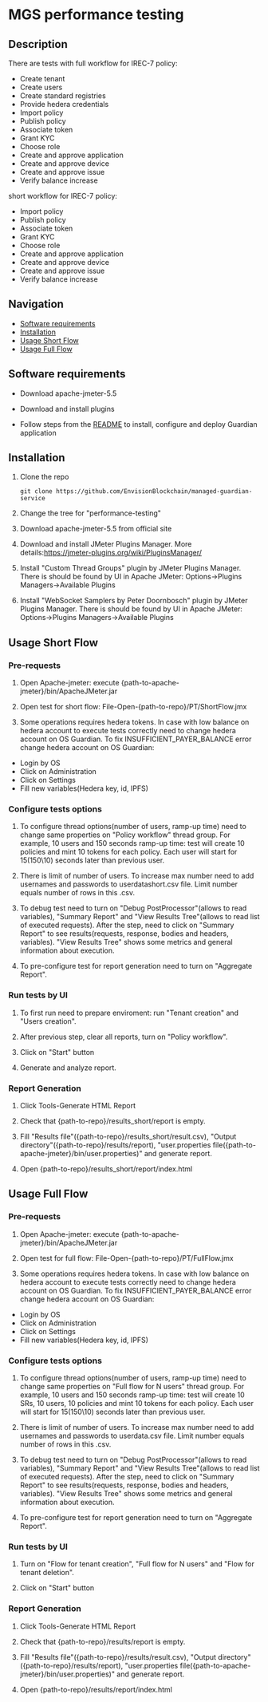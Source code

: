 # MGS performance testing

## Description
There are tests with full workflow for IREC-7 policy:
- Create tenant
- Create users
- Create standard registries
- Provide hedera credentials 
- Import policy
- Publish policy
- Associate token
- Grant KYC
- Choose role
- Create and approve application
- Create and approve device
- Create and approve issue
- Verify balance increase

short workflow for IREC-7 policy:
- Import policy
- Publish policy
- Associate token
- Grant KYC
- Choose role
- Create and approve application
- Create and approve device
- Create and approve issue
- Verify balance increase


## Navigation

- [Software requirements](#software-requirements)
- [Installation](#installation)
- [Usage Short Flow](#usage-short-flow)
- [Usage Full Flow](#usage-full-flow)

## Software requirements
- Download apache-jmeter-5.5

- Download and install plugins

- Follow steps from the [README](https://github.com/hashgraph/guardian/blob/main/README.md) to install, configure and deploy Guardian application


## Installation

1. Clone the repo

   ```shell
   git clone https://github.com/EnvisionBlockchain/managed-guardian-service
   ```

2. Change the tree for "performance-testing"

3. Download apache-jmeter-5.5 from official site

4. Download and install JMeter Plugins Manager. More details:https://jmeter-plugins.org/wiki/PluginsManager/

5. Install "Custom Thread Groups" plugin by JMeter Plugins Manager. There is should be found by UI in Apache JMeter: Options->Plugins Managers->Available Plugins

6. Install "WebSocket Samplers by Peter Doornbosch" plugin by JMeter Plugins Manager. There is should be found by UI in Apache JMeter: Options->Plugins Managers->Available Plugins

## Usage Short Flow
### Pre-requests
1. Open Apache-jmeter: execute {path-to-apache-jmeter}/bin/ApacheJMeter.jar

3. Open test for short flow: File-Open-{path-to-repo}/PT/ShortFlow.jmx

4. Some operations requires hedera tokens. In case with low balance on hedera account to execute tests correctly need to change hedera account on OS Guardian. To fix INSUFFICIENT_PAYER_BALANCE error change hedera account on OS Guardian:
- Login by OS
- Click on Administration
- Click on Settings
- Fill new variables(Hedera key, id, IPFS)

### Configure tests options
1. To configure thread options(number of users, ramp-up time) need to change same properties on "Policy workflow" thread group. For example, 10 users and 150 seconds ramp-up time: test will create 10 policies and mint 10 tokens for each policy. Each user will start for 15(150\10) seconds later than previous user.

2. There is limit of number of users. To increase max number need to add usernames and passwords to userdatashort.csv file. Limit number equals number of rows in this .csv.

3. To debug test need to turn on "Debug PostProcessor"(allows to read variables), "Summary Report" and "View Results Tree"(allows to read list of executed requests).
After the step, need to click on "Summary Report" to see results(requests, response, bodies and headers, variables). "View Results Tree" shows some metrics and general information about execution.

4. To pre-configure test for report generation need to turn on "Aggregate Report".

### Run tests by UI
1. To first run need to prepare enviroment: run "Tenant creation" and "Users creation".

2. After previous step, clear all reports, turn on "Policy workflow".

3. Click on "Start" button

4. Generate and analyze report.

### Report Generation
1. Click Tools-Generate HTML Report

2. Check that {path-to-repo}/results_short/report is empty.

3. Fill "Results file"({path-to-repo}/results_short/result.csv), "Output directory"({path-to-repo}/results/report), "user.properties file({path-to-apache-jmeter}/bin/user.properties)" and generate report.

4. Open 
{path-to-repo}/results_short/report/index.html

## Usage Full Flow
### Pre-requests
1. Open Apache-jmeter: execute {path-to-apache-jmeter}/bin/ApacheJMeter.jar

2. Open test for full flow: File-Open-{path-to-repo}/PT/FullFlow.jmx

4. Some operations requires hedera tokens. In case with low balance on hedera account to execute tests correctly need to change hedera account on OS Guardian. To fix INSUFFICIENT_PAYER_BALANCE error change hedera account on OS Guardian:
- Login by OS
- Click on Administration
- Click on Settings
- Fill new variables(Hedera key, id, IPFS)

### Configure tests options
1. To configure thread options(number of users, ramp-up time) need to change same properties on "Full flow for N users" thread group. For example, 10 users and 150 seconds ramp-up time: test will create 10 SRs, 10 users, 10 policies and mint 10 tokens for each policy. Each user will start for 15(150\10) seconds later than previous user.

2. There is limit of number of users. To increase max number need to add usernames and passwords to userdata.csv file. Limit number equals number of rows in this .csv.

3. To debug test need to turn on "Debug PostProcessor"(allows to read variables), "Summary Report" and "View Results Tree"(allows to read list of executed requests).
After the step, need to click on "Summary Report" to see results(requests, response, bodies and headers, variables). "View Results Tree" shows some metrics and general information about execution.

4. To pre-configure test for report generation need to turn on "Aggregate Report".

### Run tests by UI
1. Turn on "Flow for tenant creation", "Full flow for N users" and "Flow for tenant deletion".

2. Click on "Start" button

### Report Generation
1. Click Tools-Generate HTML Report

2. Check that {path-to-repo}/results/report is empty.

3. Fill "Results file"({path-to-repo}/results/result.csv), "Output directory"({path-to-repo}/results/report), "user.properties file({path-to-apache-jmeter}/bin/user.properties)" and generate report.

4. Open 
{path-to-repo}/results/report/index.html
